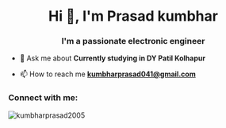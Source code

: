 <h1 align="center">Hi 👋, I'm Prasad kumbhar</h1>
<h3 align="center">I'm a passionate electronic engineer</h3>

- 💬 Ask me about **Currently studying in DY Patil Kolhapur**

- 📫 How to reach me **kumbharprasad041@gmail.com**

<h3 align="left">Connect with me:</h3>
<p align="left">
</p>

<p><img align="center" src="https://github-readme-stats.vercel.app/api/top-langs?username=kumbharprasad2005&show_icons=true&locale=en&layout=compact" alt="kumbharprasad2005" /></p>
